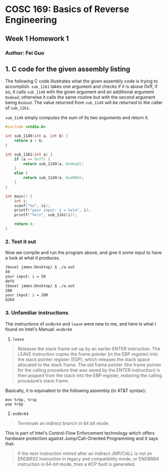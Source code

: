 # COSC 169: Basics of Reverse Engineering
## Week 1 Homework 1
### Author: Fei Guo


## 1. C code for the given assembly listing

The following C code illustrates what the given assembly code is trying to accomplish. `sub_1161` takes one argument and checks if it is above 0xff, if so, it calls `sub_1149` with the given argument and an additional argument `0xdead`; otherwise it calls the same routine but with the second argument being `0xdood`. The value returned from `sub_1149` will be returned to the caller of `sub_1161`.

`sub_1149` simply computes the sum of its two arguments and return it.

```C
#include <stdio.h> 

int sub_1149(int a, int b) {
	return a + b;
}

int sub_1161(int a) {
	if (a <= 0xff) {
		return sub_1149(a, 0xdead);
	}
	else {
		return sub_1149(a, 0xd00d);
	}
}

int main() {
	int i;	
	scanf("%x", &i);	
	printf("your input: i = %x\n", i);
	printf("%x\n", sub_1161(i));

	return 0;
}
```

### 2. Test it out
Now we compile and run the program above, and give it some input to have a look at what it produces.

```sh
(base) james:Desktop/ $ ./a.out                                                              
50
your input: i = 50
defd
(base) james:Desktop/ $ ./a.out                                                              
200
your input: i = 200
d20d

```

### 3. Unfamiliar instructions
The instructions of `endbr64` and `leave` were new to me, and here is what I found on Intel's Manual:
`endbr64`
>

1. `leave`
>Releases the stack frame set up by an earlier ENTER instruction. The LEAVE instruction copies the frame pointer (in the EBP register) into the stack pointer register (ESP), which releases the stack space allocated to the stack frame. The old frame pointer (the frame pointer for the calling procedure that was saved by the ENTER instruction) is then popped from the stack into the EBP register, restoring the calling procedure’s stack frame.

Basically, it is equivalent to the following assembly (in AT&T syntax):
```Assembly
mov %rbp, %rsp
pop %rbp
```

2. `endbr64`
> Terminate an indirect branch in 64 bit mode.

This is part of Intel's Control-Flow Enforcement technology which offers hardware protection against Jump/Call-Oriented Programming and it says that:

> if the next instruction retired after an indirect JMP/CALL is not an ENDBR32 instruction in legacy and compatibility mode, or ENDBR64 instruction in 64-bit mode, then a #CP fault is generated. 








